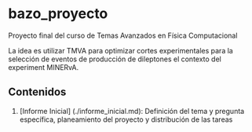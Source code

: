 # bazo_proyecto
Proyecto final del curso de Temas Avanzados en Física Computacional

La idea es utilizar TMVA para optimizar cortes experimentales para la selección de eventos de producción de dileptones el contexto del experiment MINERvA.

## Contenidos

1. [Informe Inicial] (./informe_inicial.md):
  Definición del tema y pregunta específica, planeamiento del proyecto y distribución de las tareas
